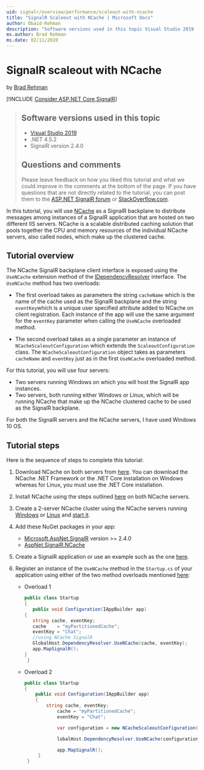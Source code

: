 ```yaml
---
uid: signalr/overview/performance/scaleout-with-ncache
title: "SignalR Scaleout with NCache | Microsoft Docs"
author: Obaid-Rehman
description: "Software versions used in this topic Visual Studio 2019 .NET 4.5.2 SignalR version 2.4.0"
ms.author: Brad Rehman
ms.date: 02/11/2020
---
```

# SignalR scaleout with NCache

by [Brad Rehman](https://github.com/Obaid-Rehman)

[!INCLUDE [Consider ASP.NET Core SignalR](~/includes/signalr/signalr-version-disambiguation.md)]

>## Software versions used in this topic
>
>- [Visual Studio 2019](https://visualstudio.microsoft.com/)
>- .NET 4.5.2
>- SignalR version 2.4.0
>
>## Questions and comments
>
>Please leave feedback on how you liked this tutorial and what we could improve in the comments at the bottom of the page. If you have questions that are not directly related to the tutorial, you can post them to the [ASP.NET SignalR forum](https://forums.asp.net/1254.aspx/1?ASP+NET+SignalR) or [StackOverflow.com](http://stackoverflow.com/).

In this tutorial, you will use [NCache](https://www.alachisoft.com/ncache) as a SignalR backplane to distribute messages among instances of a SignalR application that are hosted on two different IIS servers. NCache is a scalable distributed caching solution that pools together the CPU and memory resources of the individual NCache servers, also called nodes, which make up the clustered cache. 

## Tutorial overview

The NCache SignalR backplane client interface is exposed using the `UseNCache` extension method of the [IDependencyResolver](https://docs.microsoft.com/en-us/dotnet/api/system.web.mvc.idependencyresolver?view=aspnet-mvc-5.2) interface. The `UseNCache` method has two overloads: 

- The first overload takes as parameters the string `cacheName` which is the name of the cache used as the SignalR backplane and the string `eventKey`which is a unique user specified attribute added to NCache on client registration. Each instance of the app will use the same argument for the `eventKey` parameter when calling the `UseNCache` overloaded method.

- The second overload takes as a single parameter an instance of `NCacheScaleoutConfiguration` which extends the `ScaleoutConfiguration`  class. The `NCacheScaleoutConfiguration` object takes as parameters `cacheName` and `eventKey` just as in the first `UseNCache` overloaded method.

For this tutorial, you will use four servers:

- Two servers running Windows on which you will host the SignalR app instances.
- Two servers, both running either Windows or Linux, which will be running NCache that make up the NCache clustered cache to be used as the SignalR backplane.

For both the SignalR servers and the NCache servers, I have used Windows 10 OS.

## Tutorial steps

Here is the sequence of steps to complete this tutorial:

1. Download NCache on both servers from [here](https://www.alachisoft.com/download-ncache.html). You can download the NCache .NET Framework or the .NET Core installation on Windows whereas for Linux, you must use the .NET Core installation.
2. Install NCache using the steps outlined [here](https://www.alachisoft.com/resources/docs/ncache/install-guide/install-ncache-net.html) on both NCache servers.
3. Create a 2-server NCache cluster using the NCache servers running [Windows](https://www.alachisoft.com/resources/docs/ncache/admin-guide/create-new-cache-cluster.html?tabs=windows) or [Linux](https://www.alachisoft.com/resources/docs/ncache/admin-guide/create-new-cache-cluster.html?tabs=linux) and [start it](https://www.alachisoft.com/resources/docs/ncache/admin-guide/start-cache.html).
4. Add these NuGet packages in your app:

   - [Microsoft.AspNet.SignalR](http://nuget.org/packages/Microsoft.AspNet.SignalR) version >= 2.4.0
   - [AspNet.SignalR.NCache](https://www.nuget.org/packages/AspNet.SignalR.NCache/)
   
5. Create a SignalR application or use an example such as the one [here](https://docs.microsoft.com/en-us/aspnet/signalr/overview/getting-started/tutorial-getting-started-with-signalr).
6. Register an instance of the `UseNCache` method in the `Startup.cs` of your application using either of the two method overloads mentioned [here](#tutorial-overview):

   - Overload 1
     ```csharp
     public class Startup
     {
     	public void Configuration(IAppBuilder app)
	 {
		string cache, eventKey;   
		cache    = "myPartitionedCache";
		eventKey = "Chat";  
		//using NCache SignalR              
		GlobalHost.DependencyResolver.UseNCache(cache, eventKey);
		app.MapSignalR();
	 }
      }
      ```
    - Overload 2
      ```csharp
      public class Startup
      {
          public void Configuration(IAppBuilder app)
          {
         	  string cache, eventKey;  
                  cache = "myPartitionedCache";
                  eventKey = "Chat";     

                  var configuration = new NCacheScaleoutConfiguration(cache, eventKey);

                  lobalHost.DependencyResolver.UseNCache(configuration); //using NCache SignalR

                  app.MapSignalR();
           }
       }
       ```





